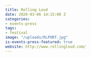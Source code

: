 ```yaml
---
title: Rolling Loud
date: 2020-03-06 14:15:00 Z
categories:
- events-press
tags:
- festival
image: "/uploads/RLPORT.jpg"
is-events-press-featured: true
website: http://www.rollingloud.com/
---
```


